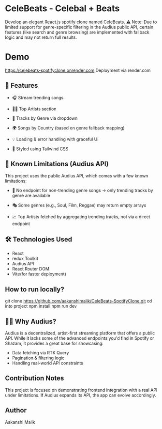 # CeleBeats - Celebal + Beats 

Develop an elegant React.js spotify clone named CeleBeats. 
⚠️ Note: Due to limited support for genre-specific filtering in the Audius public API, certain features (like search and genre browsing) are implemented with fallback logic and may not return full results.

# Demo
  https://celebeats-spotifyclone.onrender.com 
  Deployment via render.com


## 🚀 Features
- 🎧 Stream trending songs

- 🧑‍🎤 Top Artists section

- 📁 Tracks by Genre via dropdown

- 🌍 Songs by Country (based on genre fallback mapping)

- 💡 Loading & error handling with graceful UI

 - 🎨 Styled using Tailwind CSS

## 🧪 Known Limitations (Audius API)
This project uses the public Audius API, which comes with a few known limitations:

- 🎼 No endpoint for non-trending genre songs → only trending tracks by genre are available

- 🎭 Some genres (e.g., Soul, Film, Reggae) may return empty arrays

- 📈 Top Artists fetched by aggregating trending tracks, not via a direct endpoint

## 🛠️ Technologies Used
- React
- redux Toolkit
- Audius API
- React Router DOM
- Vite(for faster deployment)


## How to run locally?
git clone https://github.com/aakanshimalik/CeleBeats-SpotifyClone.git
cd into project
npm install
npm run dev


## 🙋‍♂️ Why Audius?
Audius is a decentralized, artist-first streaming platform that offers a public API. While it lacks some of the advanced endpoints you'd find in Spotify or Shazam, it provides a great base for showcasing:

- Data fetching via RTK Query
- Pagination & filtering logic
- Handling real-world API constraints



## Contribution Notes
This project is focused on demonstrating frontend integration with a real API under limitations. If Audius expands its API, the app can evolve accordingly.


## Author 
Aakanshi Malik
